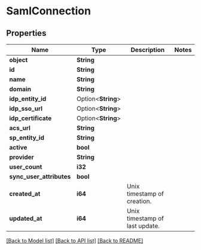 # SamlConnection

## Properties

Name | Type | Description | Notes
------------ | ------------- | ------------- | -------------
**object** | **String** |  | 
**id** | **String** |  | 
**name** | **String** |  | 
**domain** | **String** |  | 
**idp_entity_id** | Option<**String**> |  | 
**idp_sso_url** | Option<**String**> |  | 
**idp_certificate** | Option<**String**> |  | 
**acs_url** | **String** |  | 
**sp_entity_id** | **String** |  | 
**active** | **bool** |  | 
**provider** | **String** |  | 
**user_count** | **i32** |  | 
**sync_user_attributes** | **bool** |  | 
**created_at** | **i64** | Unix timestamp of creation.  | 
**updated_at** | **i64** | Unix timestamp of last update.  | 

[[Back to Model list]](../README.md#documentation-for-models) [[Back to API list]](../README.md#documentation-for-api-endpoints) [[Back to README]](../README.md)


